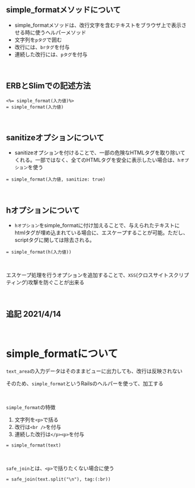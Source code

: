 ## simple_formatメソッドについて

- simple_formatメソッドは、改行文字を含むテキストをブラウザ上で表示させる時に使うヘルパーメソッド
 - 文字列を`pタグ`で囲む
 - 改行には、`brタグ`を付与
 - 連続した改行には、`pタグ`を付与

<br>

## ERBとSlimでの記述方法　

```
<%= simple_format(入力値)%>
= simple_format(入力値)
```

<br>

## sanitizeオプションについて

- sanitizeオプションを付けることで、一部の危険なHTMLタグを取り除いてくれる。一部ではなく、全てのHTMLタグを安全に表示したい場合は、`hオプション`を使う

```
= simple_format(入力値, sanitize: true)
```

<br>

## hオプションについて

- `hオプション`をsimple_formatに付け加えることで、与えられたテキストにhtmlタグが埋め込まれている場合に、エスケープすることが可能。ただし、scriptタグに関しては除去される。

```
= simple_format(h(入力値))
```

<br>

エスケープ処理を行うオプションを追加することで、`XSS`(クロスサイトスクリプティング)攻撃を防ぐことが出来る

<br>

## 追記 2021/4/14

<br>

# simple_formatについて

`text_area`の入力データはそのままビューに出力しても、改行は反映されない

そのため、`simple_format`というRailsのヘルパーを使って、加工する

<br>

`simple_format`の特徴

1. 文字列を`<p>`で括る
2. 改行は`<br />`を付与
3. 連続した改行は`</p><p>`を付与

`= simple_format(text)`

<br>

`safe_join`とは、`<p>`で括りたくない場合に使う

`= safe_join(text.split("\n"), tag:(:br))`